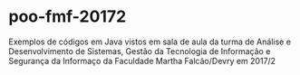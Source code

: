 # poo-fmf-20172

Exemplos de códigos em Java vistos em sala de aula da turma de Análise e Desenvolvimento de Sistemas, Gestão da Tecnologia de Informação e Segurança da Informaço da Faculdade Martha Falcão/Devry em 2017/2